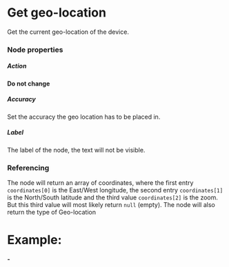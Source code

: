 # Get geo-location

Get the current geo-location of the device.

### Node properties

##### Action

**Do not change**

##### Accuracy

Set the accuracy the geo location has to be placed in.

##### Label

The label of the node, the text will not be visible.

### Referencing

The node will return an array of coordinates, where the first entry `coordinates[0]` is the East/West longitude, the second entry `coordinates[1]` is the North/South latitude and the third value `coordinates[2]` is the zoom. But this third value will most likely return `null` (empty). The node will also return the type of Geo-location

# Example:

**-**
